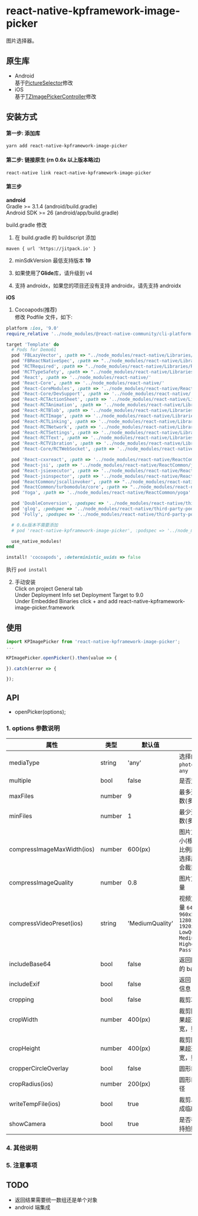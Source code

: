 # react-native-kpframework-image-picker

图片选择器。

## 原生库

- Android  
  基于[PictureSelector](https://github.com/LuckSiege/PictureSelector)修改
- iOS  
  基于[TZImagePickerController](https://github.com/banchichen/TZImagePickerController)修改

## 安装方式

#### 第一步: 添加库

```
yarn add react-native-kpframework-image-picker
```

#### 第二步: 链接原生 (rn 0.6x 以上版本略过)

```
react-native link react-native-kpframework-image-picker
```

#### 第三步

**android**  
Gradle >= 3.1.4 (android/build.gradle)  
Android SDK >= 26 (android/app/build.gradle)

build.gradle 修改

1. 在 build.gradle 的 buildscript 添加

```
maven { url 'https://jitpack.io' }
```

2. minSdkVersion 最低支持版本 **19**

3. 如果使用了**Glide**库，请升级到 v4

4. 支持 androidx，如果您的项目还没有支持 androidx，请先支持 androidx

**iOS**

1. Cocoapods(推荐)  
   修改 Podfile 文件，如下:

```ruby
platform :ios, '9.0'
require_relative '../node_modules/@react-native-community/cli-platform-ios/native_modules'

target 'Template' do
  # Pods for Demo61
  pod 'FBLazyVector', :path => "../node_modules/react-native/Libraries/FBLazyVector"
  pod 'FBReactNativeSpec', :path => "../node_modules/react-native/Libraries/FBReactNativeSpec"
  pod 'RCTRequired', :path => "../node_modules/react-native/Libraries/RCTRequired"
  pod 'RCTTypeSafety', :path => "../node_modules/react-native/Libraries/TypeSafety"
  pod 'React', :path => '../node_modules/react-native/'
  pod 'React-Core', :path => '../node_modules/react-native/'
  pod 'React-CoreModules', :path => '../node_modules/react-native/React/CoreModules'
  pod 'React-Core/DevSupport', :path => '../node_modules/react-native/'
  pod 'React-RCTActionSheet', :path => '../node_modules/react-native/Libraries/ActionSheetIOS'
  pod 'React-RCTAnimation', :path => '../node_modules/react-native/Libraries/NativeAnimation'
  pod 'React-RCTBlob', :path => '../node_modules/react-native/Libraries/Blob'
  pod 'React-RCTImage', :path => '../node_modules/react-native/Libraries/Image'
  pod 'React-RCTLinking', :path => '../node_modules/react-native/Libraries/LinkingIOS'
  pod 'React-RCTNetwork', :path => '../node_modules/react-native/Libraries/Network'
  pod 'React-RCTSettings', :path => '../node_modules/react-native/Libraries/Settings'
  pod 'React-RCTText', :path => '../node_modules/react-native/Libraries/Text'
  pod 'React-RCTVibration', :path => '../node_modules/react-native/Libraries/Vibration'
  pod 'React-Core/RCTWebSocket', :path => '../node_modules/react-native/'

  pod 'React-cxxreact', :path => '../node_modules/react-native/ReactCommon/cxxreact'
  pod 'React-jsi', :path => '../node_modules/react-native/ReactCommon/jsi'
  pod 'React-jsiexecutor', :path => '../node_modules/react-native/ReactCommon/jsiexecutor'
  pod 'React-jsinspector', :path => '../node_modules/react-native/ReactCommon/jsinspector'
  pod 'ReactCommon/jscallinvoker', :path => "../node_modules/react-native/ReactCommon"
  pod 'ReactCommon/turbomodule/core', :path => "../node_modules/react-native/ReactCommon"
  pod 'Yoga', :path => '../node_modules/react-native/ReactCommon/yoga'

  pod 'DoubleConversion', :podspec => '../node_modules/react-native/third-party-podspecs/DoubleConversion.podspec'
  pod 'glog', :podspec => '../node_modules/react-native/third-party-podspecs/glog.podspec'
  pod 'Folly', :podspec => '../node_modules/react-native/third-party-podspecs/Folly.podspec'

  # 0.6x版本不需要添加
  # pod 'react-native-kpframework-image-picker', :podspec => '../node_modules/react-native/react-native-kpframework-image-picker/react-native-kpframework-image-picker.podspec'

  use_native_modules!
end

install! 'cocoapods', :deterministic_uuids => false
```

执行 `pod install`

2. 手动安装  
   Click on project General tab  
   Under Deployment Info set Deployment Target to 9.0  
   Under Embedded Binaries click + and add react-native-kpframework-image-picker.framework

## 使用

```jsx
import KPImagePicker from 'react-native-kpframework-image-picker';
...

KPImagePicker.openPicker().then(value => {

}).catch(error => {

});

```

## API

- openPicker(options);

### 1. options 参数说明

| 属性                     | 类型   | 默认值          | 说明                                                                                                                    |
| ------------------------ | ------ | --------------- | ----------------------------------------------------------------------------------------------------------------------- |
| mediaType                | string | 'any'           | 选择的文件类型`photo` `video` `any`                                                                                     |
| multiple                 | bool   | false           | 是否支持多选                                                                                                            |
| maxFiles                 | number | 9               | 最多选择的文件数(多选时生效)                                                                                            |
| minFiles                 | number | 1               | 最少选择的文件数(多选时生效)                                                                                            |
| compressImageMaxWidth(ios)    | number | 600(px)         | 图片文件压缩大小(根据宽度按比例压缩)如果选择原图，则不会裁剪和压缩                                                      |
| compressImageQuality     | number | 0.8             | 图片文件压缩质量                                                                                                        |
| compressVideoPreset(ios) | string | 'MediumQuality' | 视频文件压缩质量 `640x480` `960x540` `1280x720` `1920x1080` `LowQuality` `MediumQuality` `HighestQuality` `Passthrough` |
| includeBase64            | bool   | false           | 返回图片 data 的 base64 值                                                                                              |
| includeExif              | bool   | false           | 返回 image exif 信息                                                                                                    |
| cropping                 | bool   | false           | 裁剪功能开关                                                                                                            |
| cropWidth                | number | 400(px)         | 裁剪图片宽(如果超过原图高宽，则无效)度                                                                                                            |
| cropHeight               | number | 400(px)         | 裁剪图片高(如果超过原图高宽，则无效)度                                                                                                            |
| cropperCircleOverlay     | bool   | false           | 圆形裁剪框                                                                                                              |
| cropRadius(ios)               | number | 200(px)         | 圆形裁剪图片半径                                                                                                        |
| writeTempFile(ios)       | bool   | true            | 裁剪、压缩时生成临时文件                                                                                                |
| showCamera               | bool   | true            | 是否在相册中支持拍照功能                                                                                                |

### 4. 其他说明

### 5. 注意事项

## TODO

- 返回结果需要统一数组还是单个对象
- android 端集成
